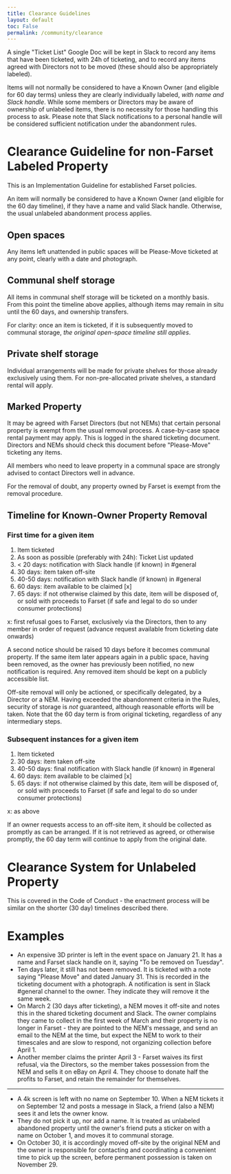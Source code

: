 ```yaml
---
title: Clearance Guidelines
layout: default
toc: False
permalink: /community/clearance
---
```


A single "Ticket List" Google Doc will be kept in Slack to record any items that have been ticketed, with 24h of ticketing, and to record any items agreed with Directors not to be moved (these should also be appropriately labeled).

Items will not normally be considered to have a Known Owner (and eligible for 60 day terms) unless they are clearly individually labeled, _with name and Slack handle_. While some members or Directors may be aware of ownership of unlabeled items, there is no necessity for those handling this process to ask. Please note that Slack notifications to a personal handle will be considered sufficient notification under the abandonment rules.

# Clearance Guideline for non-Farset Labeled Property

This is an Implementation Guideline for established Farset policies.

An item will normally be considered to have a Known Owner (and eligible for the 60 day timeline), if they have a name and valid Slack handle. Otherwise, the usual unlabeled abandonment process applies.

## Open spaces

Any items left unattended in public spaces will be Please-Move ticketed at any point, clearly with a date and photograph.

## Communal shelf storage

All items in communal shelf storage will be ticketed on a monthly basis. From this point the timeline above applies, although items may remain in situ until the 60 days, and ownership transfers.

For clarity: once an item is ticketed, if it is subsequently moved to communal storage, _the original open-space timeline still applies_.

## Private shelf storage

Individual arrangements will be made for private shelves for those already exclusively using them. For non-pre-allocated private shelves, a standard rental will apply.

## Marked Property

It may be agreed with Farset Directors (but not NEMs) that certain personal property is exempt from the usual removal process. A case-by-case space rental payment may apply. This is logged in the shared ticketing document. Directors and NEMs should check this document before "Please-Move" ticketing any items.

All members who need to leave property in a communal space are strongly advised to contact Directors well in advance.

For the removal of doubt, any property owned by Farset is exempt from the removal procedure.

## Timeline for Known-Owner Property Removal

### First time for a given item

1. Item ticketed
2. As soon as possible (preferably with 24h): Ticket List updated
3. &lt; 20 days: notification with Slack handle (if known) in #general
4. 30 days: item taken off-site
5. 40-50 days: notification with Slack handle (if known) in #general
6. 60 days: item available to be claimed [x]
7. 65 days: if not otherwise claimed by this date, item will be disposed of, or sold with proceeds to Farset (if safe and legal to do so under consumer protections)

x: first refusal goes to Farset, exclusively via the Directors, then to any member in order of request (advance request available from ticketing date onwards)

A second notice should be raised 10 days before it becomes communal property. If the same item later appears again in a public space, having been removed, as the owner has previously been notified, no new notification is required. Any removed item should be kept on a publicly accessible list.

Off-site removal will only be actioned, or specifically delegated, by a Director or a NEM. Having exceeded the abandonment criteria in the Rules, security of storage is _not_ guaranteed, although reasonable efforts will be taken. Note that the 60 day term is from original ticketing, regardless of any intermediary steps.

### Subsequent instances for a given item

1. Item ticketed
2. 30 days: item taken off-site
3. 40-50 days: final notification with Slack handle (if known) in #general
4. 60 days: item available to be claimed [x]
5. 65 days: if not otherwise claimed by this date, item will be disposed of, or sold with proceeds to Farset (if safe and legal to do so under consumer protections)

x: as above

If an owner requests access to an off-site item, it should be collected as promptly as can be arranged. If it is not retrieved as agreed, or otherwise promptly, the 60 day term will continue to apply from the original date.

# Clearance System for Unlabeled Property

This is covered in the Code of Conduct - the enactment process will be similar on the shorter (30 day) timelines described there.

# Examples

* An expensive 3D printer is left in the event space on January 21. It has a name and Farset slack handle on it, saying "To be removed on Tuesday".
* Ten days later, it still has not been removed. It is ticketed with a note saying "Please Move" and dated January 31. This is recorded in the ticketing document with a photograph. A notification is sent in Slack #general channel to the owner. They indicate they will remove it the same week.
* On March 2 (30 days after ticketing), a NEM moves it off-site and notes this in the shared ticketing document and Slack. The owner complains they came to collect in the first week of March and their property is no longer in Farset - they are pointed to the NEM's message, and send an email to the NEM at the time, but expect the NEM to work to their timescales and are slow to respond, not organizing collection before April 1.
* Another member claims the printer April 3 - Farset waives its first refusal, via the Directors, so the member takes possession from the NEM and sells it on eBay on April 4. They choose to donate half the profits to Farset, and retain the remainder for themselves.

----

* A 4k screen is left with no name on September 10. When a NEM tickets it on September 12 and posts a message in Slack, a friend (also a NEM) sees it and lets the owner know.
* They do not pick it up, nor add a name. It is treated as unlabeled abandoned property until the owner's friend puts a sticker on with a name on October 1, and moves it to communal storage.
* On October 30, it is accordingly moved off-site by the original NEM and the owner is responsible for contacting and coordinating a convenient time to pick up the screen, before permanent possession is taken on November 29.
